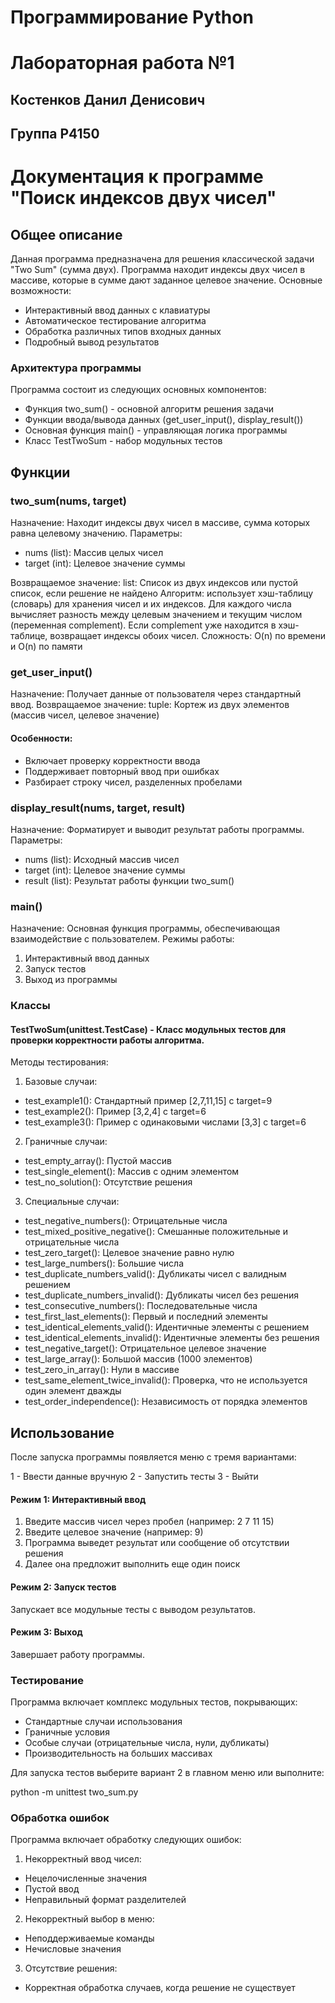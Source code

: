 # Программирование Python

# Лабораторная работа №1

## Костенков Данил Денисович

## Группа P4150


# Документация к программе "Поиск индексов двух чисел"

## Общее описание

Данная программа предназначена для решения классической задачи "Two Sum" (сумма двух). Программа находит индексы двух чисел в массиве, которые в сумме дают заданное целевое значение.
Основные возможности:


* Интерактивный ввод данных с клавиатуры
* Автоматическое тестирование алгоритма
* Обработка различных типов входных данных
* Подробный вывод результатов


### Архитектура программы

Программа состоит из следующих основных компонентов:


* Функция two_sum() - основной алгоритм решения задачи
* Функции ввода/вывода данных (get_user_input(), display_result())
* Основная функция main() - управляющая логика программы
* Класс TestTwoSum - набор модульных тестов


## Функции


### two_sum(nums, target)


Назначение: Находит индексы двух чисел в массиве, сумма которых равна целевому значению.
Параметры:


* nums (list): Массив целых чисел
* target (int): Целевое значение суммы


Возвращаемое значение: list: Список из двух индексов или пустой список, если решение не найдено
Алгоритм: использует хэш-таблицу (словарь) для хранения чисел и их индексов. Для каждого числа вычисляет разность между целевым значением и текущим числом (переменная complement). Если  complement уже находится в хэш-таблице, возвращает индексы обоих чисел.
Сложность: O(n) по времени и O(n) по памяти


### get_user_input()


Назначение: Получает данные от пользователя через стандартный ввод.
Возвращаемое значение: tuple: Кортеж из двух элементов (массив чисел, целевое значение)


#### Особенности:


* Включает проверку корректности ввода
* Поддерживает повторный ввод при ошибках
* Разбирает строку чисел, разделенных пробелами


### display_result(nums, target, result)


Назначение: Форматирует и выводит результат работы программы.
Параметры:


* nums (list): Исходный массив чисел
* target (int): Целевое значение суммы
* result (list): Результат работы функции two_sum()


### main()


Назначение: Основная функция программы, обеспечивающая взаимодействие с пользователем.
Режимы работы:


1. Интерактивный ввод данных
2. Запуск тестов
3. Выход из программы


### Классы


#### TestTwoSum(unittest.TestCase) - Класс модульных тестов для проверки корректности работы алгоритма.


Методы тестирования:
1. Базовые случаи:


* test_example1(): Стандартный пример [2,7,11,15] с target=9
* test_example2(): Пример [3,2,4] с target=6
* test_example3(): Пример с одинаковыми числами [3,3] с target=6


2. Граничные случаи:


* test_empty_array(): Пустой массив
* test_single_element(): Массив с одним элементом
* test_no_solution(): Отсутствие решения


3. Специальные случаи:


* test_negative_numbers(): Отрицательные числа
* test_mixed_positive_negative(): Смешанные положительные и отрицательные числа
* test_zero_target(): Целевое значение равно нулю
* test_large_numbers(): Большие числа
* test_duplicate_numbers_valid(): Дубликаты чисел с валидным решением
* test_duplicate_numbers_invalid(): Дубликаты чисел без решения
* test_consecutive_numbers(): Последовательные числа
* test_first_last_elements(): Первый и последний элементы
* test_identical_elements_valid(): Идентичные элементы с решением
* test_identical_elements_invalid(): Идентичные элементы без решения
* test_negative_target(): Отрицательное целевое значение
* test_large_array(): Большой массив (1000 элементов)
* test_zero_in_array(): Нули в массиве
* test_same_element_twice_invalid(): Проверка, что не используется один элемент дважды
* test_order_independence(): Независимость от порядка элементов


## Использование


После запуска программы появляется меню с тремя вариантами:


1 - Ввести данные вручную
2 - Запустить тесты
3 - Выйти


#### Режим 1: Интерактивный ввод


1. Введите массив чисел через пробел (например: 2 7 11 15)
2. Введите целевое значение (например: 9)
3. Программа выведет результат или сообщение об отсутствии решения
4. Далее она предложит выполнить еще один поиск


#### Режим 2: Запуск тестов


Запускает все модульные тесты с выводом результатов.


#### Режим 3: Выход


Завершает работу программы.


### Тестирование


Программа включает комплекс модульных тестов, покрывающих:


* Стандартные случаи использования
* Граничные условия
* Особые случаи (отрицательные числа, нули, дубликаты)
* Производительность на больших массивах


Для запуска тестов выберите вариант 2 в главном меню или выполните:

python -m unittest two_sum.py


### Обработка ошибок


Программа включает обработку следующих ошибок:


1. Некорректный ввод чисел:


* Нецелочисленные значения
* Пустой ввод
* Неправильный формат разделителей


2. Некорректный выбор в меню:


* Неподдерживаемые команды
* Нечисловые значения


3. Отсутствие решения:


* Корректная обработка случаев, когда решение не существует

